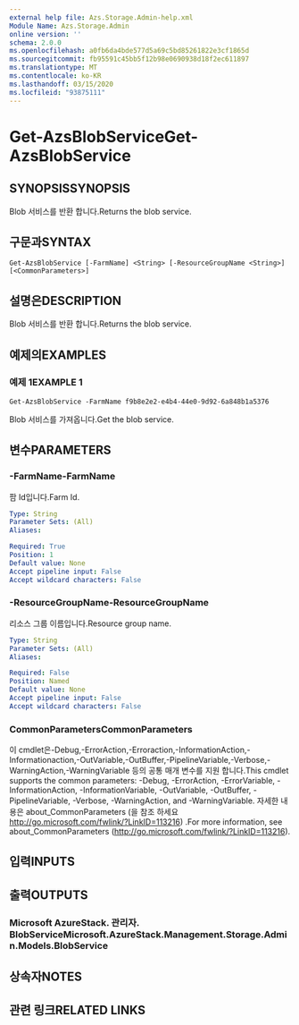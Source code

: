 ```yaml
---
external help file: Azs.Storage.Admin-help.xml
Module Name: Azs.Storage.Admin
online version: ''
schema: 2.0.0
ms.openlocfilehash: a0fb6da4bde577d5a69c5bd85261822e3cf1865d
ms.sourcegitcommit: fb95591c45bb5f12b98e0690938d18f2ec611897
ms.translationtype: MT
ms.contentlocale: ko-KR
ms.lasthandoff: 03/15/2020
ms.locfileid: "93875111"
---
```

# <span data-ttu-id="a25df-101">Get-AzsBlobService</span><span class="sxs-lookup"><span data-stu-id="a25df-101">Get-AzsBlobService</span></span>

## <span data-ttu-id="a25df-102">SYNOPSIS</span><span class="sxs-lookup"><span data-stu-id="a25df-102">SYNOPSIS</span></span>
<span data-ttu-id="a25df-103">Blob 서비스를 반환 합니다.</span><span class="sxs-lookup"><span data-stu-id="a25df-103">Returns the blob service.</span></span>

## <span data-ttu-id="a25df-104">구문과</span><span class="sxs-lookup"><span data-stu-id="a25df-104">SYNTAX</span></span>

```
Get-AzsBlobService [-FarmName] <String> [-ResourceGroupName <String>] [<CommonParameters>]
```

## <span data-ttu-id="a25df-105">설명은</span><span class="sxs-lookup"><span data-stu-id="a25df-105">DESCRIPTION</span></span>
<span data-ttu-id="a25df-106">Blob 서비스를 반환 합니다.</span><span class="sxs-lookup"><span data-stu-id="a25df-106">Returns the blob service.</span></span>

## <span data-ttu-id="a25df-107">예제의</span><span class="sxs-lookup"><span data-stu-id="a25df-107">EXAMPLES</span></span>

### <span data-ttu-id="a25df-108">예제 1</span><span class="sxs-lookup"><span data-stu-id="a25df-108">EXAMPLE 1</span></span>
```
Get-AzsBlobService -FarmName f9b8e2e2-e4b4-44e0-9d92-6a848b1a5376
```

<span data-ttu-id="a25df-109">Blob 서비스를 가져옵니다.</span><span class="sxs-lookup"><span data-stu-id="a25df-109">Get the blob service.</span></span>

## <span data-ttu-id="a25df-110">변수</span><span class="sxs-lookup"><span data-stu-id="a25df-110">PARAMETERS</span></span>

### <span data-ttu-id="a25df-111">-FarmName</span><span class="sxs-lookup"><span data-stu-id="a25df-111">-FarmName</span></span>
<span data-ttu-id="a25df-112">팜 Id입니다.</span><span class="sxs-lookup"><span data-stu-id="a25df-112">Farm Id.</span></span>

```yaml
Type: String
Parameter Sets: (All)
Aliases:

Required: True
Position: 1
Default value: None
Accept pipeline input: False
Accept wildcard characters: False
```

### <span data-ttu-id="a25df-113">-ResourceGroupName</span><span class="sxs-lookup"><span data-stu-id="a25df-113">-ResourceGroupName</span></span>
<span data-ttu-id="a25df-114">리소스 그룹 이름입니다.</span><span class="sxs-lookup"><span data-stu-id="a25df-114">Resource group name.</span></span>

```yaml
Type: String
Parameter Sets: (All)
Aliases:

Required: False
Position: Named
Default value: None
Accept pipeline input: False
Accept wildcard characters: False
```

### <span data-ttu-id="a25df-115">CommonParameters</span><span class="sxs-lookup"><span data-stu-id="a25df-115">CommonParameters</span></span>
<span data-ttu-id="a25df-116">이 cmdlet은-Debug,-ErrorAction,-Erroraction,-InformationAction,-Informationaction,-OutVariable,-OutBuffer,-PipelineVariable,-Verbose,-WarningAction,-WarningVariable 등의 공통 매개 변수를 지원 합니다.</span><span class="sxs-lookup"><span data-stu-id="a25df-116">This cmdlet supports the common parameters: -Debug, -ErrorAction, -ErrorVariable, -InformationAction, -InformationVariable, -OutVariable, -OutBuffer, -PipelineVariable, -Verbose, -WarningAction, and -WarningVariable.</span></span> <span data-ttu-id="a25df-117">자세한 내용은 about_CommonParameters (을 참조 하세요 http://go.microsoft.com/fwlink/?LinkID=113216) .</span><span class="sxs-lookup"><span data-stu-id="a25df-117">For more information, see about_CommonParameters (http://go.microsoft.com/fwlink/?LinkID=113216).</span></span>

## <span data-ttu-id="a25df-118">입력</span><span class="sxs-lookup"><span data-stu-id="a25df-118">INPUTS</span></span>

## <span data-ttu-id="a25df-119">출력</span><span class="sxs-lookup"><span data-stu-id="a25df-119">OUTPUTS</span></span>

### <span data-ttu-id="a25df-120">Microsoft AzureStack. 관리자. BlobService</span><span class="sxs-lookup"><span data-stu-id="a25df-120">Microsoft.AzureStack.Management.Storage.Admin.Models.BlobService</span></span>

## <span data-ttu-id="a25df-121">상속자</span><span class="sxs-lookup"><span data-stu-id="a25df-121">NOTES</span></span>

## <span data-ttu-id="a25df-122">관련 링크</span><span class="sxs-lookup"><span data-stu-id="a25df-122">RELATED LINKS</span></span>
